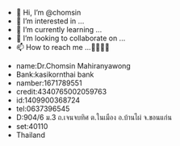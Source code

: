 - 👋 Hi, I’m @chomsin
- 👀 I’m interested in ...
- 🌱 I’m currently learning ...
- 💞️ I’m looking to collaborate on ...
- 📫 How to reach me ...🥰🥰🥰🥰

<!---
chomsin/chomsin is a ✨ special ✨ repository because its `README.md` (this file) appears on your GitHub profile.
You can click the Preview link to take a look at your changes.
--->

- name:Dr.Chomsin Mahiranyawong
- Bank:kasikornthai bank
- namber:1671789551
- credit:4340765002059763
- id:1409900368724
- tel:0637396545
- D:904/6 ม.3 ถ.เจนจบทิศ ต.ในเมือง อ.บ้านไผ่ จ.ขอนแก่น
- set:40110
- Thailand
